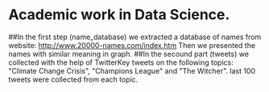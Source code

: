 # Academic work in Data Science.
##In the first step (name_database)
we extracted a database of names from website: http://www.20000-names.com/index.htm
Then we presented the names with similar meaning in graph.
##In the secound part (tweets)
we collected with the help of TwitterKey tweets on the following topics: "Climate Change Crisis", "Champions League" and "The Witcher". 
last 100 tweets were collected from each topic.
